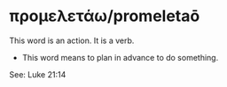 # προμελετάω/promeletaō
This word is an action. It is a verb.
* This word means to plan in advance to do something.

See: Luke 21:14
